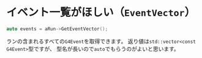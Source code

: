 # イベント一覧がほしい（``EventVector``）

```cpp
auto events = aRun->GetEventVector();
```

ランの含まれるすべての``G4Event``を取得できます。
返り値は``std::vector<const G4Event>``型ですが、
型名が長いので`auto`でもらうのがよいと思います。



